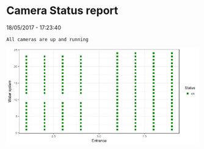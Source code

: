 Camera Status report
================
18/05/2017 - 17:23:40

    All cameras are up and running

![](camreport_files/figure-markdown_github/unnamed-chunk-2-1.png)
